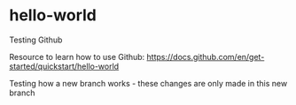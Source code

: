 # hello-world
Testing Github

Resource to learn how to use Github: https://docs.github.com/en/get-started/quickstart/hello-world

Testing how a new branch works - these changes are only made in this new branch
